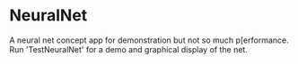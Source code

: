 # NeuralNet
A neural net concept app for demonstration but not so much p[erformance. Run 'TestNeuralNet' for a demo and graphical display of the net. 
